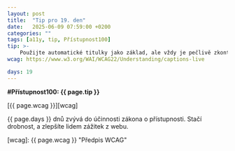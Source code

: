 ```yaml
---
layout: post
title:  "Tip pro 19. den"
date:   2025-06-09 07:59:00 +0200
categories: ""
tags: [a11y, tip, Přístupnost100]
tip: >- 
    Použijte automatické titulky jako základ, ale vždy je pečlivě zkontrolujte a upravte – chybují a bez revize nepůsobí profesionálně.
wcag: https://www.w3.org/WAI/WCAG22/Understanding/captions-live

days: 19
---
```

**#Přístupnost100: {{ page.tip }}**

[{{ page.wcag }}][wcag]

{{ page.days }} dnů zvývá do účinnosti zákona o přístupnosti. Stačí drobnost, a zlepšíte lidem zážitek z webu.

[wcag]: {{ page.wcag }} "Předpis WCAG"
